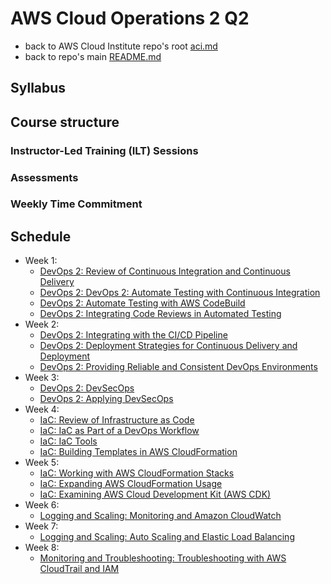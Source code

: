 # AWS Cloud Operations 2 Q2

* back to AWS Cloud Institute repo's root [aci.md](../aci.md)
* back to repo's main [README.md](../../../README.md)

## Syllabus

## Course structure

### Instructor-Led Training (ILT) Sessions

### Assessments

### Weekly Time Commitment

## Schedule

* Week 1:
  * [DevOps 2: Review of Continuous Integration and Continuous Delivery](./W010DevOps2CICD.md)
  * [DevOps 2: DevOps 2: Automate Testing with Continuous Integration](./W012DevOps2AutomateTesting.md)
  * [DevOps 2: Automate Testing with AWS CodeBuild](./W014DevOps2AutomateTestingCodeBuild.md)
  * [DevOps 2: Integrating Code Reviews in Automated Testing](./W016DevOps2IntegratingCodeReviewsInTesting.md)
* Week 2:
  * [DevOps 2: Integrating with the CI/CD Pipeline](./W020DevOps2CiCdPipelineIntegration.md)
  * [DevOps 2: Deployment Strategies for Continuous Delivery and Deployment](./W022DevOps2DeploymentsStrategiesForCd.md)
  * [DevOps 2: Providing Reliable and Consistent DevOps Environments](./W024DevOps2ProvidingReliableConsistentEnvironments.md)
* Week 3:
  * [DevOps 2: DevSecOps](./W030DevOps2DevSecOps.md)
  * [DevOps 2: Applying DevSecOps](./W032DevOps2ApplyingDevSecOps.md)
* Week 4:
  * [IaC: Review of Infrastructure as Code](./W040IaCReviewIaC.md)
  * [IaC: IaC as Part of a DevOps Workflow](./W042IaCDevOpsWorkflow.md)
  * [IaC: IaC Tools](./W044IaCTools.md)
  * [IaC: Building Templates in AWS CloudFormation](./W046IaCBuildingTemplatesAwsCloudFormation.md)
* Week 5:
  * [IaC: Working with AWS CloudFormation Stacks](./W050IaCCloudFormationStacks.md)
  * [IaC: Expanding AWS CloudFormation Usage](./W052IaCExpandingCfUsage.md)
  * [IaC: Examining AWS Cloud Development Kit (AWS CDK)](./W054IaCExaminingAwsCdk.md)
* Week 6:
  * [Logging and Scaling: Monitoring and Amazon CloudWatch](./W060LoggingScalingMonitoringCloudWatch.md)
* Week 7:
  * [Logging and Scaling: Auto Scaling and Elastic Load Balancing](./W070LoggingScalingAutoScalingLoadBalancing.md)
* Week 8:
  * [Monitoring and Troubleshooting: Troubleshooting with AWS CloudTrail and IAM](./W080MonitoringTroubleshootingCloudTrailIam.md)
